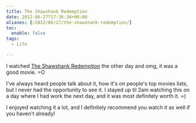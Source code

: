```yaml
---
title: The Shawshank Redemption
date: 2012-06-27T17:36:30+00:00
aliases: [/2012/06/27/the-shawshank-redemption/]
toc:
  enable: false
tags:
  - Life

---
```

I watched [The Shawshank Redemption][1] the other day and omg, it was a good movie. =O

I've always heard people talk about it, how it's on people's top movies lists, but I never had the opportunity to see it. I stayed up til 2am watching this on a day where I had work the next day, and it was most definitely worth it. =)

I enjoyed watching it a lot, and I definitely recommend you watch it as well if you haven't already!

 [1]: http://www.imdb.com/title/tt0111161/
